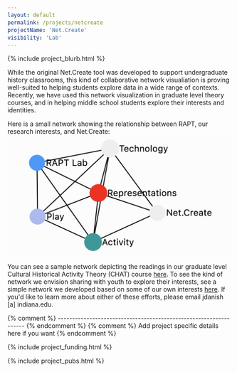 ```yaml
---
layout: default
permalink: /projects/netcreate
projectName: 'Net.Create'
visibility: 'Lab'
---
```


{% include project_blurb.html %}

While the original Net.Create tool was developed to support undergraduate history classrooms, this kind of collaborative network visualiation is proving well-suited to helping students explore data in a wide range of contexts. Recently, we have used this network visualization in graduate level theory courses, and in helping middle school students explore their interests and identities. 

Here is a small network showing the relationship between RAPT, our research interests, and Net.Create:
<a href="/assets/img/RaptNetwork.png" target="_blank"><img src="/assets/img/RaptNetwork.png" alt="RAPT Lab in NetCreate"></a>

You can see a sample network depicting the readings in our graduate level Cultural Historical Activity Theory (CHAT) course <i class="fa-solid fa-arrow-up-right-from-square"></i><a href="https://joshuadanish.com/nc/index.html?dataset=CHAT#/" target="net.create">here</a>. To see the kind of network we envision sharing with youth to explore their interests, see a simple network we developed based on some of our own interests <i class="fa-solid fa-arrow-up-right-from-square"></i><a href="https://joshuadanish.com/nc/index.html?dataset=VFOI1#/" target="net.create">here</a>. If you'd like to learn more about either of these efforts, please email jdanish [a] indiana.edu.

{% comment %} ------------------------------------------------------------------ {% endcomment %} 
{% comment %} Add project specific details here if you want {% endcomment %} 

{% include project_funding.html %}

{% include project_pubs.html %}
